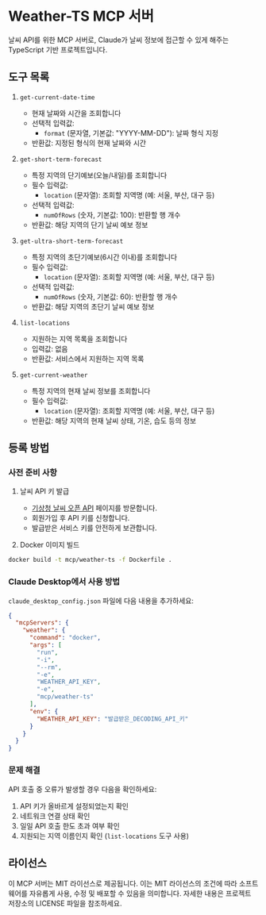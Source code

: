 # Weather-TS MCP 서버

날씨 API를 위한 MCP 서버로, Claude가 날씨 정보에 접근할 수 있게 해주는 TypeScript 기반 프로젝트입니다.

## 도구 목록

1. `get-current-date-time`

   - 현재 날짜와 시간을 조회합니다
   - 선택적 입력값:
     - `format` (문자열, 기본값: "YYYY-MM-DD"): 날짜 형식 지정
   - 반환값: 지정된 형식의 현재 날짜와 시간

2. `get-short-term-forecast`

   - 특정 지역의 단기예보(오늘/내일)를 조회합니다
   - 필수 입력값:
     - `location` (문자열): 조회할 지역명 (예: 서울, 부산, 대구 등)
   - 선택적 입력값:
     - `numOfRows` (숫자, 기본값: 100): 반환할 행 개수
   - 반환값: 해당 지역의 단기 날씨 예보 정보

3. `get-ultra-short-term-forecast`

   - 특정 지역의 초단기예보(6시간 이내)를 조회합니다
   - 필수 입력값:
     - `location` (문자열): 조회할 지역명 (예: 서울, 부산, 대구 등)
   - 선택적 입력값:
     - `numOfRows` (숫자, 기본값: 60): 반환할 행 개수
   - 반환값: 해당 지역의 초단기 날씨 예보 정보

4. `list-locations`

   - 지원하는 지역 목록을 조회합니다
   - 입력값: 없음
   - 반환값: 서비스에서 지원하는 지역 목록

5. `get-current-weather`
   - 특정 지역의 현재 날씨 정보를 조회합니다
   - 필수 입력값:
     - `location` (문자열): 조회할 지역명 (예: 서울, 부산, 대구 등)
   - 반환값: 해당 지역의 현재 날씨 상태, 기온, 습도 등의 정보

## 등록 방법

### 사전 준비 사항

1. 날씨 API 키 발급

   - [기상청 날씨 오픈 API](https://www.data.go.kr/tcs/dss/selectApiDataDetailView.do?publicDataPk=15084084) 페이지를 방문합니다.
   - 회원가입 후 API 키를 신청합니다.
   - 발급받은 서비스 키를 안전하게 보관합니다.

2. Docker 이미지 빌드

```bash
docker build -t mcp/weather-ts -f Dockerfile .
```

### Claude Desktop에서 사용 방법

`claude_desktop_config.json` 파일에 다음 내용을 추가하세요:

```json
{
  "mcpServers": {
    "weather": {
      "command": "docker",
      "args": [
        "run",
        "-i",
        "--rm",
        "-e",
        "WEATHER_API_KEY",
        "-e",
        "mcp/weather-ts"
      ],
      "env": {
        "WEATHER_API_KEY": "발급받은_DECODING_API_키"
      }
    }
  }
}
```

### 문제 해결

API 호출 중 오류가 발생할 경우 다음을 확인하세요:

1. API 키가 올바르게 설정되었는지 확인
2. 네트워크 연결 상태 확인
3. 일일 API 호출 한도 초과 여부 확인
4. 지원되는 지역 이름인지 확인 (`list-locations` 도구 사용)

## 라이선스

이 MCP 서버는 MIT 라이선스로 제공됩니다. 이는 MIT 라이선스의 조건에 따라 소프트웨어를 자유롭게 사용, 수정 및 배포할 수 있음을 의미합니다. 자세한 내용은 프로젝트 저장소의 LICENSE 파일을 참조하세요.
